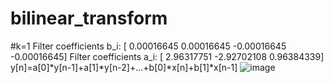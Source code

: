 # bilinear_transform

#k=1
Filter coefficients b_i: [ 0.00016645  0.00016645 -0.00016645 -0.00016645]
Filter coefficients a_i: [ 2.96317751 -2.92702108  0.96384339]
y[n]=a[0]*y[n-1]+a[1]*y[n-2]+...+b[0]*x[n]+b[1]*x[n-1]
![image](https://user-images.githubusercontent.com/79245603/179201356-b8462f64-6c7d-4d72-9712-6a63f83993ef.png)
